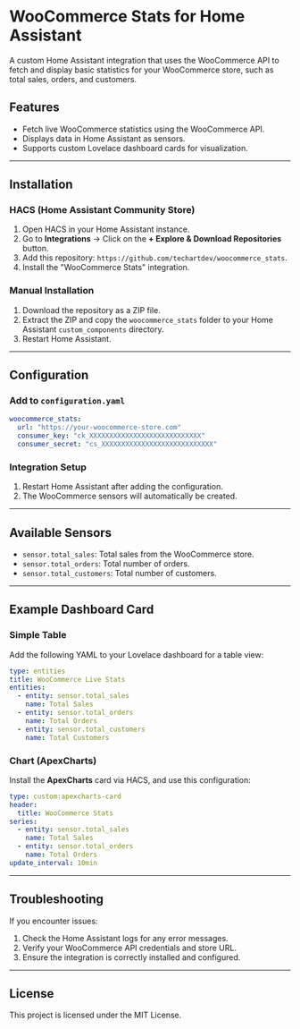 # WooCommerce Stats for Home Assistant

A custom Home Assistant integration that uses the WooCommerce API to fetch and display basic statistics for your WooCommerce store, such as total sales, orders, and customers.  

## Features
- Fetch live WooCommerce statistics using the WooCommerce API.
- Displays data in Home Assistant as sensors.
- Supports custom Lovelace dashboard cards for visualization.

---

## Installation

### HACS (Home Assistant Community Store)
1. Open HACS in your Home Assistant instance.
2. Go to **Integrations** → Click on the **+ Explore & Download Repositories** button.
3. Add this repository: `https://github.com/techartdev/woocommerce_stats`.
4. Install the "WooCommerce Stats" integration.

### Manual Installation
1. Download the repository as a ZIP file.
2. Extract the ZIP and copy the `woocommerce_stats` folder to your Home Assistant `custom_components` directory.
3. Restart Home Assistant.

---

## Configuration

### Add to `configuration.yaml`

```yaml
woocommerce_stats:
  url: "https://your-woocommerce-store.com"
  consumer_key: "ck_XXXXXXXXXXXXXXXXXXXXXXXXXXXX"
  consumer_secret: "cs_XXXXXXXXXXXXXXXXXXXXXXXXXXXX"
```

### Integration Setup
1. Restart Home Assistant after adding the configuration.
2. The WooCommerce sensors will automatically be created.

---

## Available Sensors
- `sensor.total_sales`: Total sales from the WooCommerce store.
- `sensor.total_orders`: Total number of orders.
- `sensor.total_customers`: Total number of customers.

---

## Example Dashboard Card

### Simple Table
Add the following YAML to your Lovelace dashboard for a table view:

```yaml
type: entities
title: WooCommerce Live Stats
entities:
  - entity: sensor.total_sales
    name: Total Sales
  - entity: sensor.total_orders
    name: Total Orders
  - entity: sensor.total_customers
    name: Total Customers
```

### Chart (ApexCharts)
Install the **ApexCharts** card via HACS, and use this configuration:

```yaml
type: custom:apexcharts-card
header:
  title: WooCommerce Stats
series:
  - entity: sensor.total_sales
    name: Total Sales
  - entity: sensor.total_orders
    name: Total Orders
update_interval: 10min
```

---

## Troubleshooting
If you encounter issues:
1. Check the Home Assistant logs for any error messages.
2. Verify your WooCommerce API credentials and store URL.
3. Ensure the integration is correctly installed and configured.

---

## License
This project is licensed under the MIT License.
